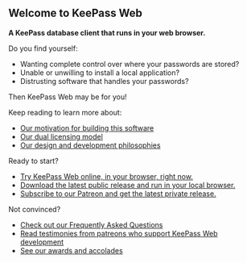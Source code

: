 ## Welcome to KeePass Web

**A KeePass database client that runs in your web browser.**

Do you find yourself:
* Wanting complete control over where your passwords are stored?
* Unable or unwilling to install a local application?
* Distrusting software that handles your passwords?

Then KeePass Web may be for you!

Keep reading to learn more about:
* [Our motivation for building this software](/profile/RATIONALE.md)
* [Our dual licensing model](/profile/TODO.md)
* [Our design and development philosophies](/profile/TODO.md)

Ready to start?
* [Try KeePass Web online, in your browser, right now.](/profile/TODO.md)
* [Download the latest public release and run in your local browser.](/profile/TODO.md)
* [Subscribe to our Patreon and get the latest private release.](/profile/TODO.md)

Not convinced?
* [Check out our Frequently Asked Questions](/profile/FAQ.md)
* [Read testimonies from patreons who support KeePass Web development](/profile/TODO.md)
* [See our awards and accolades](/profile/TODO.md)
